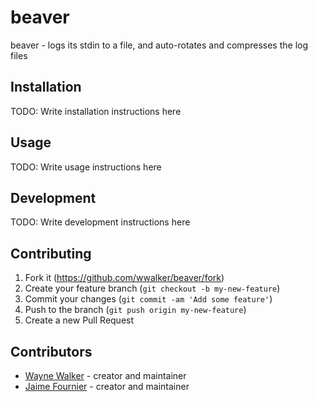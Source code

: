 # beaver

beaver - logs its stdin to a file, and auto-rotates and compresses the log files

## Installation

TODO: Write installation instructions here

## Usage

TODO: Write usage instructions here

## Development

TODO: Write development instructions here

## Contributing

1. Fork it (<https://github.com/wwalker/beaver/fork>)
2. Create your feature branch (`git checkout -b my-new-feature`)
3. Commit your changes (`git commit -am 'Add some feature'`)
4. Push to the branch (`git push origin my-new-feature`)
5. Create a new Pull Request

## Contributors

- [Wayne Walker](https://github.com/wwalker) - creator and maintainer
- [Jaime Fournier](https://github.com/ober) - creator and maintainer

